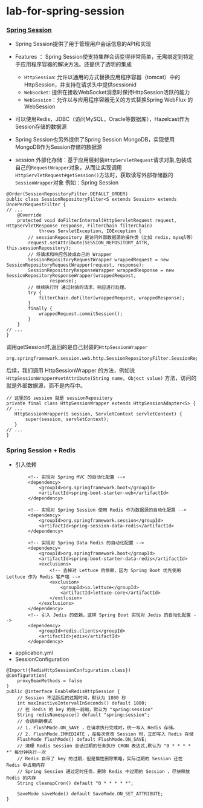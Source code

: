 # lab-for-spring-session

### [Spring Session](https://spring.io/projects/spring-session)
- Spring Session提供了用于管理用户会话信息的API和实现
- Features ： Spring Session使支持集群会话变得非常简单，无需绑定到特定于应用程序容器的解决方法。还提供了透明的集成
    - `HttpSession`: 允许以通用的方式替换应用程序容器（tomcat）中的HttpSession，并支持在请求头中提供sessionid
    - `WebSocket`: 提供在接收WebSocket消息时保持HttpSession活跃的能力
    - `WebSession`：允许以与应用程序容器无关的方式替换Spring WebFlux 的 WebSession
 - 可以使用Redis，JDBC（访问MySQL，Oracle等数据库），Hazelcast作为Session存储的数据源
 - Spring Session也另外提供了Spring Session MongoDB，实现使用MongoDB作为Session存储的数据源
 
 - session 外部化存储：基于应用层封装`HttpServletRequest`请求对象,包装成自己的`RequestWrapper`对象，从而让实现调用`HttpServletRequest#getSession()`方法时，获取读写外部存储器的`SessionWrapper`对象
 例如：Spring Session
```
@Order(SessionRepositoryFilter.DEFAULT_ORDER)
public class SessionRepositoryFilter<S extends Session> extends OncePerRequestFilter {
// ...
    @Override
	protected void doFilterInternal(HttpServletRequest request, HttpServletResponse response, FilterChain filterChain)
			throws ServletException, IOException {
        // sessionRepository 是访问外部数据源的操作类（比如 redis，mysql等）
		request.setAttribute(SESSION_REPOSITORY_ATTR, this.sessionRepository);
        // 将请求和响应包装成自己的 Wrapper
		SessionRepositoryRequestWrapper wrappedRequest = new SessionRepositoryRequestWrapper(request, response);
		SessionRepositoryResponseWrapper wrappedResponse = new SessionRepositoryResponseWrapper(wrappedRequest,
				response);
        // 继续执行时 通过封装的请求，响应进行处理。
		try {
			filterChain.doFilter(wrappedRequest, wrappedResponse);
		}
		finally {
			wrappedRequest.commitSession();
		}
	}
// ...
}
```
调用getSession时,返回的是自己封装的`HttpSessionWrapper`
```
org.springframework.session.web.http.SessionRepositoryFilter.SessionRepositoryRequestWrapper.getSession(boolean)
```
 后续，我们调用 HttpSessionWrapper 的方法，例如说 `HttpSessionWrapper#setAttribute(String name, Object value)` 方法，访问的就是外部数据源，而不是内存中。
 ```
// 这里的S session 就是 sessionRepository 
private final class HttpSessionWrapper extends HttpSessionAdapter<S> {
// ...
	HttpSessionWrapper(S session, ServletContext servletContext) {
		super(session, servletContext);
	}
// ...
}
```
 
 
 ### Spring Session + Redis
 - 引入依赖
```
        <!-- 实现对 Spring MVC 的自动化配置 -->
        <dependency>
            <groupId>org.springframework.boot</groupId>
            <artifactId>spring-boot-starter-web</artifactId>
        </dependency>

        <!-- 实现对 Spring Session 使用 Redis 作为数据源的自动化配置 -->
        <dependency>
            <groupId>org.springframework.session</groupId>
            <artifactId>spring-session-data-redis</artifactId>
        </dependency>

        <!-- 实现对 Spring Data Redis 的自动化配置 -->
        <dependency>
            <groupId>org.springframework.boot</groupId>
            <artifactId>spring-boot-starter-data-redis</artifactId>
            <exclusions>
                <!-- 去掉对 Lettuce 的依赖，因为 Spring Boot 优先使用 Lettuce 作为 Redis 客户端 -->
                <exclusion>
                    <groupId>io.lettuce</groupId>
                    <artifactId>lettuce-core</artifactId>
                </exclusion>
            </exclusions>
        </dependency>
        <!-- 引入 Jedis 的依赖，这样 Spring Boot 实现对 Jedis 的自动化配置 -->
        <dependency>
            <groupId>redis.clients</groupId>
            <artifactId>jedis</artifactId>
        </dependency>
```
- application.yml
- SessionConfiguration
```
@Import({RedisHttpSessionConfiguration.class})
@Configuration(
    proxyBeanMethods = false
)
public @interface EnableRedisHttpSession {
    // Session 不活跃后的过期时间，默认为 1800 秒
    int maxInactiveIntervalInSeconds() default 1800;
    // 在 Redis 的 key 的统一前缀，默认为 "spring:session" 
    String redisNamespace() default "spring:session";
    // 会话刷新模式  
    // 1. FlushMode.ON_SAVE ，在请求执行完成时，统一写入 Redis 存储。 
    // 2. FlushMode.IMMEDIATE ，在每次修改 Session 时，立即写入 Redis 存储
    FlushMode flushMode() default FlushMode.ON_SAVE;
    // 清理 Redis Session 会话过期的任务执行 CRON 表达式,默认为 "0 * * * * *" 每分钟执行一次
    // Redis 自带了 key 的过期，但是惰性删除策略，实际过期的 Session 还在 Redis 中占用内存
    // Spring Session 通过定时任务，删除 Redis 中过期的 Session ，尽快释放 Redis 的内存
    String cleanupCron() default "0 * * * * *";

    SaveMode saveMode() default SaveMode.ON_SET_ATTRIBUTE;
}
```

